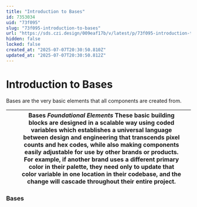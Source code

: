 ```yaml
---
title: "Introduction to Bases"
id: 7353034
uid: "73f095"
slug: "73f095-introduction-to-bases"
url: "https://sds.czi.design/009eaf17b/v/latest/p/73f095-introduction-to-bases"
hidden: false
locked: false
created_at: "2025-07-07T20:30:50.810Z"
updated_at: "2025-07-07T20:30:50.812Z"
---
```


# Introduction to Bases

Bases are the very basic elements that all components are created from.

|  |   | **Bases** *Foundational Elements*  These basic building blocks are designed in a scalable way using coded variables which establishes a universal language between design and engineering that transcends pixel counts and hex codes, while also making components easily adjustable for use by other brands or products.  For example, if another brand uses a different primary color in their palette, they need only to update that color variable in one location in their codebase, and the change will cascade throughout their entire project. |   |
| --- | --- | --- | --- |

### Bases

